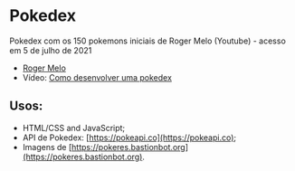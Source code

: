 # Pokedex
 Pokedex com os 150 pokemons iniciais de Roger Melo (Youtube) - acesso em 5 de julho de 2021
 - [Roger Melo](https://www.youtube.com/channel/UCmjDevp9Y8r-qi-xueD3Izg)
 - Vídeo: [Como desenvolver uma pokedex](https://www.youtube.com/watch?v=Uptu3NrBFBM&t=18s&ab_channel=RogerMelo)

## Usos:
 - HTML/CSS and JavaScript;
 - API de Pokedex: [https://pokeapi.co](https://pokeapi.co);
 - Imagens de [https://pokeres.bastionbot.org](https://pokeres.bastionbot.org).
